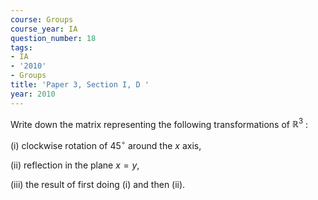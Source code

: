 ```yaml
---
course: Groups
course_year: IA
question_number: 18
tags:
- IA
- '2010'
- Groups
title: 'Paper 3, Section I, D '
year: 2010
---
```




Write down the matrix representing the following transformations of $\mathbb{R}^{3}$ :

(i) clockwise rotation of $45^{\circ}$ around the $x$ axis,

(ii) reflection in the plane $x=y$,

(iii) the result of first doing (i) and then (ii).